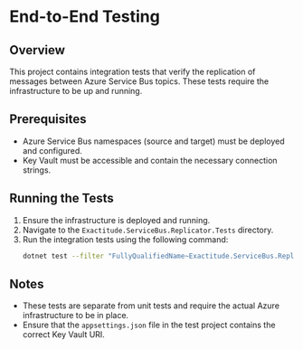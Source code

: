 # End-to-End Testing

## Overview
This project contains integration tests that verify the replication of messages between Azure Service Bus topics. These tests require the infrastructure to be up and running.

## Prerequisites
- Azure Service Bus namespaces (source and target) must be deployed and configured.
- Key Vault must be accessible and contain the necessary connection strings.

## Running the Tests
1. Ensure the infrastructure is deployed and running.
2. Navigate to the `Exactitude.ServiceBus.Replicator.Tests` directory.
3. Run the integration tests using the following command:
   ```bash
   dotnet test --filter "FullyQualifiedName~Exactitude.ServiceBus.Replicator.Tests.IntegrationTests"
   ```

## Notes
- These tests are separate from unit tests and require the actual Azure infrastructure to be in place.
- Ensure that the `appsettings.json` file in the test project contains the correct Key Vault URI. 